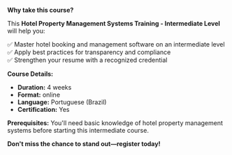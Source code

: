 **Why take this course?**

This **Hotel Property Management Systems Training - Intermediate Level** will help you:

✅ Master hotel booking and management software on an intermediate level  
✅ Apply best practices for transparency and compliance  
✅ Strengthen your resume with a recognized credential

**Course Details:**
- **Duration:** 4 weeks
- **Format:** online
- **Language:** Portuguese (Brazil)
- **Certification:** Yes

**Prerequisites:**
You'll need basic knowledge of hotel property management systems before starting this intermediate course.

**Don't miss the chance to stand out—register today!**
